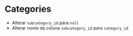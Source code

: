 # Categories
- Alterar `subcategory_id` para `null`
- Alterar nome da coluna `subcategory_id` para `category_id`
